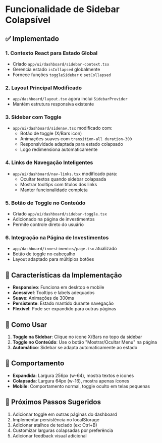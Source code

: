 # Funcionalidade de Sidebar Colapsível

## ✅ Implementado

### 1. Contexto React para Estado Global

- Criado `app/ui/dashboard/sidebar-context.tsx`
- Gerencia estado `isCollapsed` globalmente
- Fornece funções `toggleSidebar` e `setCollapsed`

### 2. Layout Principal Modificado

- `app/dashboard/layout.tsx` agora inclui `SidebarProvider`
- Mantém estrutura responsiva existente

### 3. Sidebar com Toggle

- `app/ui/dashboard/sidenav.tsx` modificado com:
  - Botão de toggle (X/Bars icon)
  - Animações suaves com `transition-all duration-300`
  - Responsividade adaptada para estado colapsado
  - Logo redimensiona automaticamente

### 4. Links de Navegação Inteligentes

- `app/ui/dashboard/nav-links.tsx` modificado para:
  - Ocultar textos quando sidebar colapsada
  - Mostrar tooltips com títulos dos links
  - Manter funcionalidade completa

### 5. Botão de Toggle no Conteúdo

- Criado `app/ui/dashboard/sidebar-toggle.tsx`
- Adicionado na página de investimentos
- Permite controle direto do usuário

### 6. Integração na Página de Investimentos

- `app/dashboard/investimentos/page.tsx` atualizado
- Botão de toggle no cabeçalho
- Layout adaptado para múltiplos botões

## 🎨 Características da Implementação

- **Responsivo**: Funciona em desktop e mobile
- **Acessível**: Tooltips e labels adequados
- **Suave**: Animações de 300ms
- **Persistente**: Estado mantido durante navegação
- **Flexível**: Pode ser expandido para outras páginas

## 🔧 Como Usar

1. **Toggle na Sidebar**: Clique no ícone X/Bars no topo da sidebar
2. **Toggle no Conteúdo**: Use o botão "Mostrar/Ocultar Menu" na página
3. **Automático**: Sidebar se adapta automaticamente ao estado

## 📱 Comportamento

- **Expandida**: Largura 256px (w-64), mostra textos e ícones
- **Colapsada**: Largura 64px (w-16), mostra apenas ícones
- **Mobile**: Comportamento normal, toggle oculto em telas pequenas

## 🚀 Próximos Passos Sugeridos

1. Adicionar toggle em outras páginas do dashboard
2. Implementar persistência no localStorage
3. Adicionar atalhos de teclado (ex: Ctrl+B)
4. Customizar larguras colapsadas por preferência
5. Adicionar feedback visual adicional
